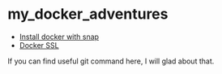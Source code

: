 # my_docker_adventures

- [Install docker with snap](https://github.com/mohsenet/my_docker_adventures/tree/main/adventures/install_docker_with_snap)
- [Docker SSL](https://github.com/mohsenet/my_docker_adventures/tree/main/adventures/docker_ssl)

If you can find useful git command here, I will glad about that.
